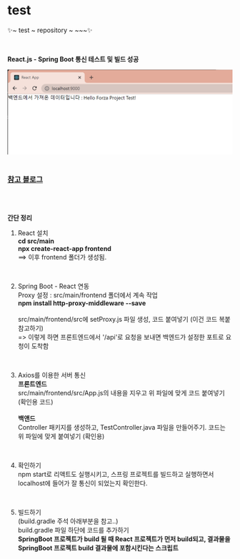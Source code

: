 # test

✨~ test ~ repository ~ ~~~✨

<br>

**React.js - Spring Boot 통신 테스트 및 빌드 성공**

<img src = "/images/success.png">

<br>
<br>

<h3><a href = "https://velog.io/@u-nij/Spring-Boot-React.js-%EA%B0%9C%EB%B0%9C%ED%99%98%EA%B2%BD-%EC%84%B8%ED%8C%85">참고 블로그</a></h3>

<br><br>

**간단 정리**

1. React 설치 <br>
   **cd src/main** <br>
   **npx create-react-app frontend** <br>
   ==> 이후 frontend 폴더가 생성됨.

<br>

2. Spring Boot - React 연동 <br>
   Proxy 설정 : src/main/frontend 폴더에서 계속 작업 <br>
   **npm install http-proxy-middleware --save** <br>
   <br>src/main/frontend/src에 setProxy.js 파일 생성, 코드 붙여넣기 (이건 코드 복붙 참고하기)<br>
   => 이렇게 하면 프론트엔드에서 '/api'로 요청을 보내면 백엔드가 설정한 포트로 요청이 도착함

<br>

3. Axios를 이용한 서버 통신 <br>
   **프론트엔드** <br>
   src/main/frontend/src/App.js의 내용을 지우고 위 파일에 맞게 코드 붙여넣기 (확인용 코드)
   <br><br>
   **백앤드** <br>
   Controller 패키지를 생성하고, TestController.java 파일을 만들어주기. 코드는 위 파일에 맞게 붙여넣기 (확인용)

<br>

4. 확인하기 <br>
   npm start로 리액트도 실행시키고, 스프링 프로젝트를 빌드하고 실행하면서 localhost에 들어가 잘 통신이 되었는지 확인한다.

<br>

5. 빌드하기 <br>
   (build.gradle 주석 아래부분을 참고..) <br>
   build.gradle 파일 하단에 코드를 추가하기 <br>
   **SpringBoot 프로젝트가 build 될 때 React 프로젝트가 먼저 build되고, 결과물을 SpringBoot 프로젝트 build 결과물에 포함시킨다는 스크립트**
